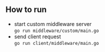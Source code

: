 ## How to run
* start custom middleware server  
`go run middleware/custom/main.go`
* send client request  
`go run client/middleware/main.go`